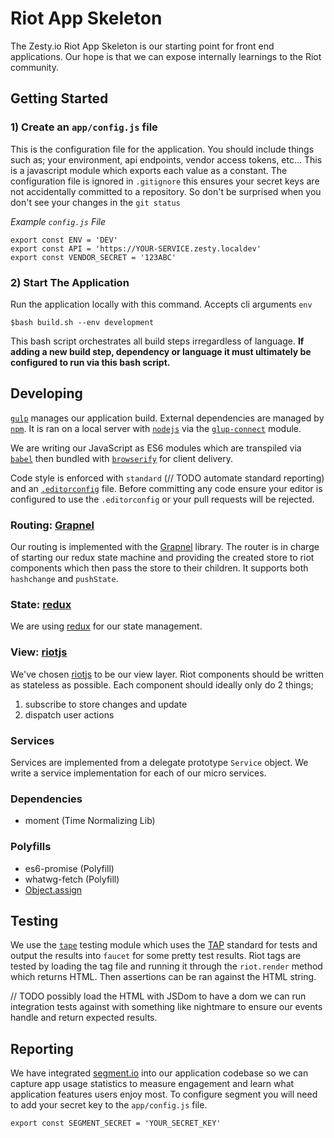 # Riot App Skeleton

The Zesty.io Riot App Skeleton is our starting point for front end applications. Our hope is that we can expose internally learnings to the Riot community.

## Getting Started

### 1) Create an `app/config.js` file

This is the configuration file for the application. You should include things such as; your environment, api endpoints, vendor access tokens, etc... This is a javascript module which exports each value as a constant. The configuration file is ignored in `.gitignore` this ensures your secret keys are not accidentally committed to a repository. So don't be surprised when you don't see your changes in the `git status`

_Example `config.js` File_

	export const ENV = 'DEV'
	export const API = 'https://YOUR-SERVICE.zesty.localdev'
	export const VENDOR_SECRET = '123ABC'

### 2) Start The Application

Run the application locally with this command. Accepts cli arguments `env`

	$bash build.sh --env development

This bash script orchestrates all build steps irregardless of language. __If adding a new build step, dependency or language it must ultimately be configured to run via this bash script.__ 


## Developing

[`gulp`][gulp] manages our application build. External dependencies are managed by [`npm`][npm]. It is ran on a local server with [`nodejs`][node] via the [`glup-connect`][connect] module.

We are writing our JavaScript as ES6 modules which are transpiled via [`babel`][babel] then bundled with [`browserify`][browserify] for client delivery.

Code style is enforced with `standard` (// TODO automate standard reporting) and an [`.editorconfig`][editorconfig] file. Before committing any code ensure your editor is configured to use the `.editorconfig` or your pull requests will be rejected.

### Routing: [Grapnel][grapnel]

Our routing is implemented with the [Grapnel][grapnel] library. The router is in charge of starting our redux state machine and providing the created store to riot components which then pass the store to their children. It supports both `hashchange` and `pushState`.

### State: [redux][redux]

We are using [redux][redux] for our state management.

### View: [riotjs][riot]

We've chosen [riotjs][riot] to be our view layer. Riot components should be written as stateless as possible. Each component should ideally only do 2 things;

1. subscribe to store changes and update
2. dispatch user actions

### Services

Services are implemented from a delegate prototype `Service` object. We write a service implementation for each of our micro services.

### Dependencies 

- moment (Time Normalizing Lib)

### Polyfills

- es6-promise (Polyfill)
- whatwg-fetch (Polyfill)
- [Object.assign][object.assign]


## Testing

We use the [`tape`][tape] testing module which uses the [TAP][TAP] standard for tests and output the results into `faucet` for some pretty test results. Riot tags are tested by loading the tag file and running it through the `riot.render` method which returns HTML. Then assertions can be ran against the HTML string.

// TODO possibly load the HTML with JSDom to have a dom we can run integration tests against with something like nightmare to ensure our events handle and return expected results.


## Reporting

We have integrated [segment.io][segment] into our application codebase so we can capture app usage statistics to measure engagement and learn what application features users enjoy most. To configure segment you will need to add your secret key to the `app/config.js` file.

	export const SEGMENT_SECRET = 'YOUR_SECRET_KEY'


[TAP]: https://testanything.org/tap-specification.html
[tape]: https://github.com/substack/tape
[gulp]: http://gulpjs.com/
[npm]: https://www.npmjs.com/
[node]: https://nodejs.org/
[riot]: http://riotjs.com/
[connect]: https://www.npmjs.com/package/gulp-connect
[babel]: https://babeljs.io/
[editorconfig]: http://editorconfig.org/
[browserify]: http://browserify.org/
[segment]: http://segment.io
[redux]: http://rackt.github.io/redux/index.html
[grapnel]: https://www.npmjs.com/package/grapnel
[object.assign]: [https://developer.mozilla.org/en-US/docs/Web/JavaScript/Reference/Global_Objects/Object/assign#Polyfill]
